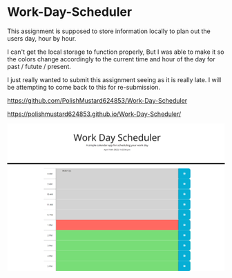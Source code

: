 # Work-Day-Scheduler

This assignment is supposed to store information locally to plan out the users day, hour by hour.

I can't get the local storage to function properly, But I was able to make it so the colors change accordingly to the current time and hour of the day for past / futute / present.

I just really wanted to submit this assignment seeing as it is really late. I will be attempting to come back to this for re-submission.


<!-- Links -->
https://github.com/PolishMustard624853/Work-Day-Scheduler

https://polishmustard624853.github.io/Work-Day-Scheduler/

<!-- Screenshot -->
![Screenshot of Page](./127.0.0.1_5504_index.html.png)